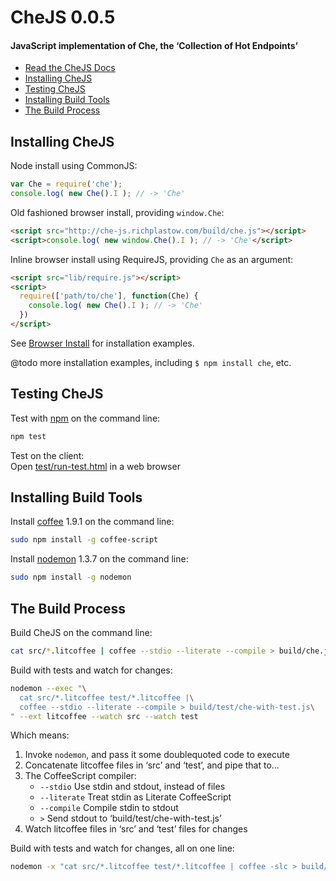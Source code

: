 CheJS 0.0.5
===========

#### JavaScript implementation of Che, the ‘Collection of Hot Endpoints’

* [Read the CheJS Docs](http://che-js.richplastow.com/)
* [Installing CheJS](#installing-chejs)
* [Testing CheJS](#testing-chejs)
* [Installing Build Tools](#installing-build-tools)
* [The Build Process](#the-build-process)




Installing CheJS
----------------

Node install using CommonJS:
```javascript
var Che = require('che');
console.log( new Che().I ); // -> 'Che'
```

Old fashioned browser install, providing `window.Che`: 
```html
<script src="http://che-js.richplastow.com/build/che.js"></script>
<script>console.log( new window.Che().I ); // -> 'Che'</script>
```

Inline browser install using RequireJS, providing `Che` as an argument: 
```html
<script src="lib/require.js"></script>
<script>
  require(['path/to/che'], function(Che) {
    console.log( new Che().I ); // -> 'Che'
  })
</script>
```

See [Browser Install](http://che-js.richplastow.com/usage/browser-install.html) 
for installation examples. 

@todo more installation examples, including `$ npm install che`, etc. 




Testing CheJS
-------------

Test with [npm](http://goo.gl/UYupZI) on the command line: 
```bash
npm test
```

Test on the client:  
Open [test/run-test.html](http://che-js.richplastow.com/test/run-test.html) in 
a web browser




Installing Build Tools
----------------------

Install [coffee](http://coffeescript.org/) 1.9.1 on the command line: 
```bash
sudo npm install -g coffee-script
```

Install [nodemon](http://nodemon.io/) 1.3.7 on the command line: 
```bash
sudo npm install -g nodemon
```




The Build Process
-----------------

Build CheJS on the command line: 
```bash
cat src/*.litcoffee | coffee --stdio --literate --compile > build/che.js
```

Build with tests and watch for changes: 
```bash
nodemon --exec "\
  cat src/*.litcoffee test/*.litcoffee |\
  coffee --stdio --literate --compile > build/test/che-with-test.js\
" --ext litcoffee --watch src --watch test
```

Which means: 

1. Invoke `nodemon`, and pass it some doublequoted code to execute
2. Concatenate litcoffee files in ‘src’ and ‘test’, and pipe that to...
3. The CoffeeScript compiler:
    - `--stdio` Use stdin and stdout, instead of files
    - `--literate` Treat stdin as Literate CoffeeScript
    - `--compile` Compile stdin to stdout
    - `>` Send stdout to ‘build/test/che-with-test.js’
4. Watch litcoffee files in ‘src’ and ‘test’ files for changes

Build with tests and watch for changes, all on one line: 
```bash
nodemon -x "cat src/*.litcoffee test/*.litcoffee | coffee -slc > build/test/che-with-test.js" -e litcoffee -w src -w test
```


